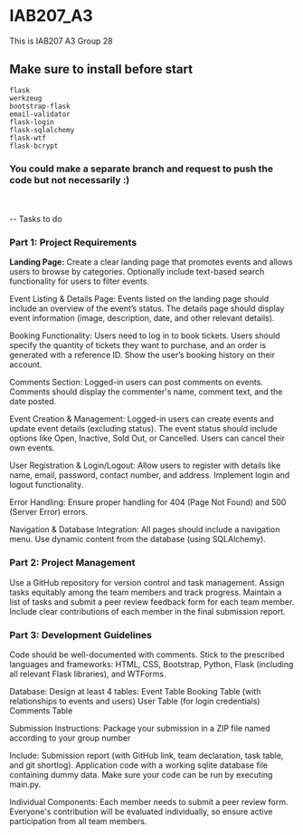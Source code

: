 # IAB207_A3
This is IAB207 A3 Group 28

## Make sure to install before start 
```
flask
werkzeug
bootstrap-flask
email-validator
flask-login
flask-sqlalchemy
flask-wtf
flask-bcrypt
```

### You could make a separate branch and request to push the code but not necessarily :)




<br></br>
-- Tasks to do
### Part 1: Project Requirements
<strong>Landing Page:</strong>
Create a clear landing page that promotes events and allows users to browse by categories.
Optionally include text-based search functionality for users to filter events.

Event Listing & Details Page:
Events listed on the landing page should include an overview of the event’s status.
The details page should display event information (image, description, date, and other relevant details).

Booking Functionality:
Users need to log in to book tickets.
Users should specify the quantity of tickets they want to purchase, and an order is generated with a reference ID.
Show the user’s booking history on their account.

Comments Section:
Logged-in users can post comments on events.
Comments should display the commenter's name, comment text, and the date posted.

Event Creation & Management:
Logged-in users can create events and update event details (excluding status).
The event status should include options like Open, Inactive, Sold Out, or Cancelled.
Users can cancel their own events.

User Registration & Login/Logout:
Allow users to register with details like name, email, password, contact number, and address.
Implement login and logout functionality.

Error Handling:
Ensure proper handling for 404 (Page Not Found) and 500 (Server Error) errors.

Navigation & Database Integration:
All pages should include a navigation menu.
Use dynamic content from the database (using SQLAlchemy).

### Part 2: Project Management
Use a GitHub repository for version control and task management. Assign tasks equitably among the team members and track progress.
Maintain a list of tasks and submit a peer review feedback form for each team member.
Include clear contributions of each member in the final submission report.

### Part 3: Development Guidelines
Code should be well-documented with comments.
Stick to the prescribed languages and frameworks: HTML, CSS, Bootstrap, Python, Flask (including all relevant Flask libraries), and WTForms.

Database:
Design at least 4 tables:
Event Table
Booking Table (with relationships to events and users)
User Table (for login credentials)
Comments Table

Submission Instructions:
Package your submission in a ZIP file named according to your group number

Include:
Submission report (with GitHub link, team declaration, task table, and git shortlog).
Application code with a working sqlite database file containing dummy data.
Make sure your code can be run by executing main.py.

Individual Components:
Each member needs to submit a peer review form.
Everyone's contribution will be evaluated individually, so ensure active participation from all team members.
